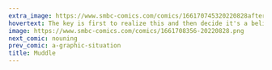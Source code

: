 ```yaml
---
extra_image: https://www.smbc-comics.com/comics/166170745320220828after.png
hovertext: The key is first to realize this and then decide it's a belief system.
image: https://www.smbc-comics.com/comics/1661708356-20220828.png
next_comic: nouning
prev_comic: a-graphic-situation
title: Muddle
---
```


